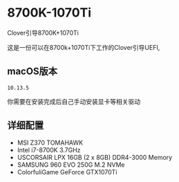 # 8700K-1070Ti
Clover引导8700K+1070Ti

这是一份可以在8700k+1070Ti下工作的Clover引导UEFI,

## macOS版本
`10.13.5`

你需要在安装完成后自己手动安装显卡等相关驱动


## 详细配置
* MSI Z370 TOMAHAWK
* Intel i7-8700K 3.7GHz
* USCORSAIR LPX 16GB (2 x 8GB) DDR4-3000 Memory
* SAMSUNG 960 EVO 250G M.2 NVMe
* ColorfuliGame GeForce GTX1070Ti

